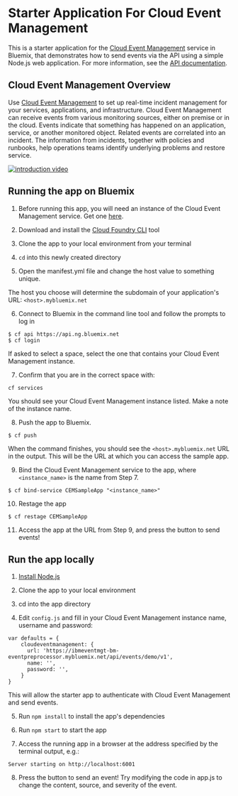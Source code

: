 # Starter Application For Cloud Event Management
This is a starter application for the [Cloud Event Management][provision_url] service in Bluemix, that demonstrates how to send events via the API using a simple Node.js web application. For more information, see the [API documentation][api_docs_url].

## Cloud Event Management Overview
Use [Cloud Event Management][video_url] to set up real-time incident management for your services, applications, and infrastructure. Cloud Event Management can receive events from various monitoring sources, either on premise or in the cloud. Events indicate that something has happened on an application, service, or another monitored object. Related events are correlated into an incident. The information from incidents, together with policies and runbooks, help operations teams identify underlying problems and restore service.

[![introduction video][image_url]][video_url]


## Running the app on Bluemix

1. Before running this app, you will need an instance of the Cloud Event Management service. Get one [here][provision_url].

2. Download and install the [Cloud Foundry CLI][cloud_foundry_url] tool

3. Clone the app to your local environment from your terminal 

4. `cd` into this newly created directory

5. Open the manifest.yml file and change the host value to something unique.

  The host you choose will determine the subdomain of your application's URL: `<host>.mybluemix.net`

6. Connect to Bluemix in the command line tool and follow the prompts to log in

  ```
  $ cf api https://api.ng.bluemix.net
  $ cf login
  ```

  If asked to select a space, select the one that contains your Cloud Event Management instance.

7. Confirm that you are in the correct space with:

  ```
  cf services
  ```

  You should see your Cloud Event Management instance listed.  Make a note of the instance name.

8. Push the app to Bluemix.

  ```
  $ cf push
  ```

  When the command finishes, you should see the `<host>.mybluemix.net` URL in the output.  This will be the URL at which you can access the sample app.

9. Bind the Cloud Event Management service to the app, where `<instance_name>` is the name from Step 7.
  ```
  $ cf bind-service CEMSampleApp "<instance_name>"
  ```

10. Restage the app
  ```
  $ cf restage CEMSampleApp
  ```

11. Access the app at the URL from Step 9, and press the button to send events!


## Run the app locally

1. [Install Node.js][install_node_url]

2. Clone the app to your local environment 

3. cd into the app directory

4. Edit `config.js` and fill in your Cloud Event Management instance name, username and password:

  ```
var defaults = {
      cloudeventmanagement: {
        url: 'https://ibmeventmgt-bm-eventpreprocessor.mybluemix.net/api/events/demo/v1',
        name: '',
        password: '',
      }
}
  ```
  This will allow the starter app to authenticate with Cloud Event Management and send events.

5. Run `npm install` to install the app's dependencies

6. Run `npm start` to start the app

7. Access the running app in a browser at the address specified by the terminal output, e.g.:
  ```
  Server starting on http://localhost:6001
  ```

8. Press the button to send an event!  Try modifying the code in app.js to change the content, source, and severity of the event.

[image_url]: https://ibmeventmgt-bm-brokers.mybluemix.net/static/incident_viewer.png
[video_url]: https://ibm.biz/Bdisd7
[api_docs_url]: https://ibmeventmgt-bm-eventpreprocessor.mybluemix.net/docs/events/v1/
[provision_url]: https://console.bluemix.net/catalog/services/cloud-event-management
[install_node_url]: https://nodejs.org/en/download/
[cloud_foundry_url]: https://github.com/cloudfoundry/cli

